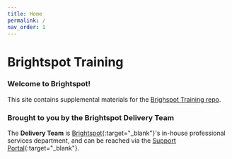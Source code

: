 ```yaml
---
title: Home
permalink: /
nav_order: 1
---
```


# Brightspot Training

### Welcome to Brightspot!

This site contains supplemental materials for the [Brighspot Training repo](https://github.com/perfectsense/training).

### Brought to you by the Brightspot Delivery Team

The **Delivery Team** is [Brightspot](https://www.brightspot.com/){:target="_blank"}'s in-house
professional services department, and can be reached via the [Support Portal](https://perfectsense.atlassian.net/servicedesk/customer/portal/1){:target="_blank"}.

